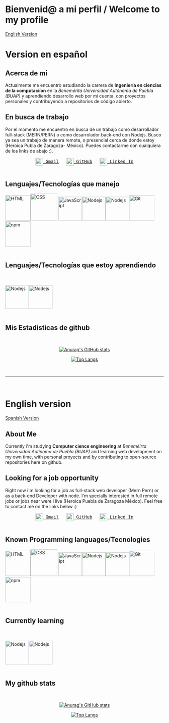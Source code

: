 # Bienvenid@ a mi perfil / Welcome to my profile

[English Version](#ingles)


<div id='espanol'></div>

# Version en español

## Acerca de mi

Actualmente me encuentro estudiando la carrera de **Ingeniería en ciencias de la computaciíon** en la *Benemérita Universidad Autónoma de Puebla (BUAP)* y aprendiendo desarrollo web por mi cuenta, con proyectos personales y contribuyendo a repositorios de código abierto.

## En busca de trabajo
Por el momento me encuentro en busca de un trabajo como desarrollador full-stack (MERN/PERN) o como desarrolador back-end con Nodejs. Busco ya sea un trabajo de manera remota, o presencial cerca de donde estoy (Heroica Publa de Zaragoza- México). Puedes contactarme con cualquiera de los links de abajo :).


<div align='center'>
<a href="mailto:fersi132@gmail.com"><img height="24" width="24" src="https://unpkg.com/simple-icons@v3/icons/gmail.svg" valign="middle" />&nbsp; <samp>Gmail</samp></a>
  &nbsp;&nbsp;&nbsp;&nbsp;
<a href="https://github.com/JFernando122"><img height="24" width="24" src="https://unpkg.com/simple-icons@v3/icons/github.svg" valign="middle" />&nbsp; <samp>GitHub</samp></a>
  &nbsp;&nbsp;&nbsp;&nbsp;
  <a href="https://www.linkedin.com/in/fernando-flores-3432931b7/"><img height="24" width="24" src="https://unpkg.com/simple-icons@v3/icons/linkedin.svg" valign="middle" />&nbsp; <samp>Linked In</samp></a>
</div>
<br>

## Lenguajes/Tecnologías que manejo

<img src="https://cdn.worldvectorlogo.com/logos/html5.svg" title="HTML" width="80px" height="80px"/><img src="https://cdn.worldvectorlogo.com/logos/css3.svg" title="CSS" width="85px" height="85px"/>
<img src="https://cdn.worldvectorlogo.com/logos/logo-javascript.svg" title="JavaScript" width="75px" height="75px"/><img src="https://cdn.worldvectorlogo.com/logos/nodejs.svg" title="Nodejs" width="75px" height="75px"/><img src="https://cdn.worldvectorlogo.com/logos/mongodb.svg" title="Nodejs" width="75px" height="75px"/><img src="https://cdn.worldvectorlogo.com/logos/git-icon.svg" title="Git" width="80px" height="80px"/><img src="https://cdn.worldvectorlogo.com/logos/npm.svg" title="npm" width="80px" height="80px"/>
<br>
<br>

## Lenguajes/Tecnologías que estoy aprendiendo
<br>
<br>
<img src="https://cdn.worldvectorlogo.com/logos/postgresql.svg" title="Nodejs" width="75px" height="75px"/><img src="https://cdn.worldvectorlogo.com/logos/react-2.svg" title="Nodejs" width="75px" height="75px"/>

<br>
<br>

## Mis Estadisticas de github
<br>
<section align='center'>

[![Anurag's GitHub stats](https://github-readme-stats.vercel.app/api?username=JFernando122&show_icons=true&theme=highcontrast&count_private=true&locale=es)](https://github.com/anuraghazra/github-readme-stats)

</section>


<section align='center'>

[![Top Langs](https://github-readme-stats.vercel.app/api/top-langs/?username=JFernando122&show_icons=true&theme=highcontrast&count_private=true&hide=c&locale=es)](https://github.com/anuraghazra/github-readme-stats)

</section>

<br><hr/><br>
<div id='ingles'></div>


# English version

[Spanish Version](#espanol)

## About Me

Currently i'm studying **Computer cience engineering** at *Beneméirta Universidad Autínoma de Puebla (BUAP)* and learning web development on my own time, with personal proyects and by contributing to open-source repositories here on github.

## Looking for a job opportunity
Right now i'm looking for a job as full-stack web developer (Mern Pern) or as a back-end Developer with node. I'm specially interested in full remote jobs or jobs near were i live (Heroica Puebla de Zaragoza México). Feel free to contact me on the links below :)

<div align='center'>
<a href="mailto:fersi132@gmail.com"><img height="24" width="24" src="https://unpkg.com/simple-icons@v3/icons/gmail.svg" valign="middle" />&nbsp; <samp>Gmail</samp></a>
  &nbsp;&nbsp;&nbsp;&nbsp;
<a href="https://github.com/JFernando122"><img height="24" width="24" src="https://unpkg.com/simple-icons@v3/icons/github.svg" valign="middle" />&nbsp; <samp>GitHub</samp></a>
  &nbsp;&nbsp;&nbsp;&nbsp;
  <a href="https://www.linkedin.com/in/fernando-flores-3432931b7/"><img height="24" width="24" src="https://unpkg.com/simple-icons@v3/icons/linkedin.svg" valign="middle" />&nbsp; <samp>Linked In</samp></a>
</div>
<br>

## Known Programming languages/Tecnologies

<img src="https://cdn.worldvectorlogo.com/logos/html5.svg" title="HTML" width="80px" height="80px"/><img src="https://cdn.worldvectorlogo.com/logos/css3.svg" title="CSS" width="85px" height="85px"/>
<img src="https://cdn.worldvectorlogo.com/logos/logo-javascript.svg" title="JavaScript" width="75px" height="75px"/><img src="https://cdn.worldvectorlogo.com/logos/nodejs.svg" title="Nodejs" width="75px" height="75px"/><img src="https://cdn.worldvectorlogo.com/logos/mongodb.svg" title="Nodejs" width="75px" height="75px"/><img src="https://cdn.worldvectorlogo.com/logos/git-icon.svg" title="Git" width="80px" height="80px"/><img src="https://cdn.worldvectorlogo.com/logos/npm.svg" title="npm" width="80px" height="80px"/>
<br>
<br>

## Currently learning
<br>
<br>
<img src="https://cdn.worldvectorlogo.com/logos/postgresql.svg" title="Nodejs" width="75px" height="75px"/><img src="https://cdn.worldvectorlogo.com/logos/react-2.svg" title="Nodejs" width="75px" height="75px"/>

<br>
<br>

## My github stats
<br>
<section align='center'>

[![Anurag's GitHub stats](https://github-readme-stats.vercel.app/api?username=JFernando122&show_icons=true&theme=highcontrast&count_private=true&locale=es)](https://github.com/anuraghazra/github-readme-stats)

</section>


<section align='center'>

[![Top Langs](https://github-readme-stats.vercel.app/api/top-langs/?username=JFernando122&show_icons=true&theme=highcontrast&count_private=true&hide=c&locale=es)](https://github.com/anuraghazra/github-readme-stats)

</section>
